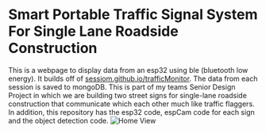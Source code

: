 # Smart Portable Traffic Signal System For Single Lane Roadside Construction​
This is a webpage to display data from an esp32 using ble (bluetooth low energy). 
It builds off of [sessiom.github.io/trafficMonitor](sessiom.github.io/trafficMonitor).
The data from each session is saved to mongoDB. 
This is part of my teams Senior Design Project in which we are building two street signs for 
single-lane roadside construction that communicate which each other much like traffic flaggers.
In addition, this repository has the esp32 code, espCam code for each sign and the object detection code.
![Home View](https://github.com/Sessiom/Smart-Portable-Traffic-Signal-System-For-Single-Lane-Roadside-Construction/readMeImages/trafficMonitor.png?raw=true)
